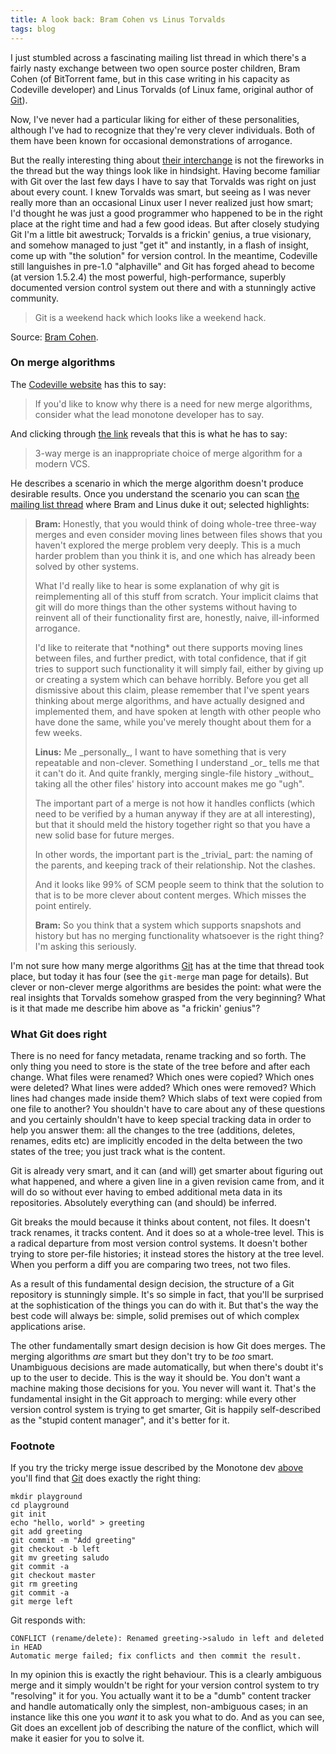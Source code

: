 ```yaml
---
title: A look back: Bram Cohen vs Linus Torvalds
tags: blog
---
```


I just stumbled across a fascinating mailing list thread in which there's a fairly nasty exchange between two open source poster children, Bram Cohen (of BitTorrent fame, but in this case writing in his capacity as Codeville developer) and Linus Torvalds (of Linux fame, original author of [Git](http://www.wincent.com/wiki/Git)).

Now, I've never had a particular liking for either of these personalities, although I've had to recognize that they're very clever individuals. Both of them have been known for occasional demonstrations of arrogance.

But the really interesting thing about [their interchange](https://lore.kernel.org/git/Pine.LNX.4.58.0504261347520.18901@ppc970.osdl.org/) is not the fireworks in the thread but the way things look like in hindsight. Having become familiar with Git over the last few days I have to say that Torvalds was right on just about every count. I knew Torvalds was smart, but seeing as I was never really more than an occasional Linux user I never realized just how smart; I'd thought he was just a good programmer who happened to be in the right place at the right time and had a few good ideas. But after closely studying Git I'm a little bit awestruck; Torvalds is a frickin' genius, a true visionary, and somehow managed to just "get it" and instantly, in a flash of insight, come up with "the solution" for version control. In the meantime, Codeville still languishes in pre-1.0 "alphaville" and Git has forged ahead to become (at version 1.5.2.4) the most powerful, high-performance, superbly documented version control system out there and with a stunningly active community.

> Git is a weekend hack which looks like a weekend hack.

Source: [Bram Cohen](http://bramcohen.livejournal.com/17319.html).

### On merge algorithms

The [Codeville website](http://www.codeville.org/) has this to say:

> If you'd like to know why there is a need for new merge algorithms, consider what the lead monotone developer has to say.

And clicking through [the link](http://article.gmane.org/gmane.comp.version-control.monotone.devel/3264) reveals that this is what he has to say:

> 3-way merge is an inappropriate choice of merge algorithm for a modern VCS.

He describes a scenario in which the merge algorithm doesn't produce desirable results. Once you understand the scenario you can scan [the mailing list thread](https://lore.kernel.org/git/Pine.LNX.4.58.0504261347520.18901@ppc970.osdl.org/) where Bram and Linus duke it out; selected highlights:

> **Bram:** Honestly, that you would think of doing whole-tree three-way merges and even consider moving lines between files shows that you haven't explored the merge problem very deeply. This is a much harder problem than you think it is, and one which has already been solved by other systems.
>
> What I'd really like to hear is some explanation of why git is reimplementing all of this stuff from scratch. Your implicit claims that git will do more things than the other systems without having to reinvent all of their functionality first are, honestly, naive, ill-informed arrogance.
>
> I'd like to reiterate that \*nothing\* out there supports moving lines between files, and further predict, with total confidence, that if git tries to support such functionality it will simply fail, either by giving up or creating a system which can behave horribly. Before you get all dismissive about this claim, please remember that I've spent years thinking about merge algorithms, and have actually designed and implemented them, and have spoken at length with other people who have done the same, while you've merely thought about them for a few weeks.
>
> **Linus:** Me \_personally\_, I want to have something that is very repeatable and non-clever. Something I understand \_or\_ tells me that it can't do it. And quite frankly, merging single-file history \_without\_ taking all the other files' history into account makes me go "ugh".
>
> The important part of a merge is not how it handles conflicts (which need to be verified by a human anyway if they are at all interesting), but that it should meld the history together right so that you have a new solid base for future merges.
>
> In other words, the important part is the \_trivial\_ part: the naming of the parents, and keeping track of their relationship. Not the clashes.
>
> And it looks like 99% of SCM people seem to think that the solution to that is to be more clever about content merges. Which misses the point entirely.
>
> **Bram:** So you think that a system which supports snapshots and history but has no merging functionality whatsoever is the right thing? I'm asking this seriously.

I'm not sure how many merge algorithms [Git](http://www.wincent.com/wiki/Git) has at the time that thread took place, but today it has four (see the `git-merge` man page for details). But clever or non-clever merge algorithms are besides the point: what were the real insights that Torvalds somehow grasped from the very beginning? What is it that made me describe him above as "a frickin' genius"?

### What Git does right

There is no need for fancy metadata, rename tracking and so forth. The only thing you need to store is the state of the tree before and after each change. What files were renamed? Which ones were copied? Which ones were deleted? What lines were added? Which ones were removed? Which lines had changes made inside them? Which slabs of text were copied from one file to another? You shouldn't have to care about any of these questions and you certainly shouldn't have to keep special tracking data in order to help you answer them: all the changes to the tree (additions, deletes, renames, edits etc) are implicitly encoded in the delta between the two states of the tree; you just track what is the content.

Git is already very smart, and it can (and will) get smarter about figuring out what happened, and where a given line in a given revision came from, and it will do so without ever having to embed additional meta data in its repositories. Absolutely everything can (and should) be inferred.

Git breaks the mould because it thinks about content, not files. It doesn't track renames, it tracks content. And it does so at a whole-tree level. This is a radical departure from most version control systems. It doesn't bother trying to store per-file histories; it instead stores the history at the tree level. When you perform a diff you are comparing two trees, not two files.

As a result of this fundamental design decision, the structure of a Git repository is stunningly simple. It's so simple in fact, that you'll be surprised at the sophistication of the things you can do with it. But that's the way the best code will always be: simple, solid premises out of which complex applications arise.

The other fundamentally smart design decision is how Git does merges. The merging algorithms _are_ smart but they don't try to be _too_ smart. Unambiguous decisions are made automatically, but when there's doubt it's up to the user to decide. This is the way it should be. You don't want a machine making those decisions for you. You never will want it. That's the fundamental insight in the Git approach to merging: while every other version control system is trying to get smarter, Git is happily self-described as the "stupid content manager", and it's better for it.

### Footnote

If you try the tricky merge issue described by the Monotone dev [above](http://article.gmane.org/gmane.comp.version-control.monotone.devel/3264) you'll find that [Git](http://www.wincent.com/wiki/Git) does exactly the right thing:

    mkdir playground
    cd playground
    git init
    echo "hello, world" > greeting
    git add greeting
    git commit -m "Add greeting"
    git checkout -b left
    git mv greeting saludo
    git commit -a
    git checkout master
    git rm greeting
    git commit -a
    git merge left

Git responds with:

    CONFLICT (rename/delete): Renamed greeting->saludo in left and deleted in HEAD
    Automatic merge failed; fix conflicts and then commit the result.

In my opinion this is exactly the right behaviour. This is a clearly ambiguous merge and it simply wouldn't be right for your version control system to try "resolving" it for you. You actually want it to be a "dumb" content tracker and handle automatically only the simplest, non-ambiguous cases; in an instance like this one you _want_ it to ask you what to do. And as you can see, Git does an excellent job of describing the nature of the conflict, which will make it easier for you to solve it.

